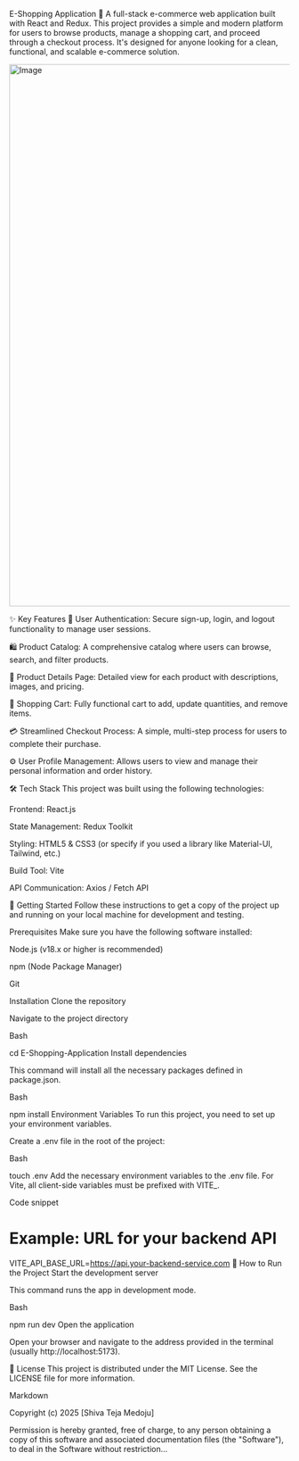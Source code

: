 E-Shopping Application 🛒
A full-stack e-commerce web application built with React and Redux. This project provides a simple and modern platform for users to browse products, manage a shopping cart, and proceed through a checkout process. It's designed for anyone looking for a clean, functional, and scalable e-commerce solution.


<img width="1845" height="972" alt="Image" src="https://github.com/user-attachments/assets/9ee8cbd9-3229-4bce-bd19-fb980043223f" />

✨ Key Features
👤 User Authentication: Secure sign-up, login, and logout functionality to manage user sessions.

🛍️ Product Catalog: A comprehensive catalog where users can browse, search, and filter products.

📄 Product Details Page: Detailed view for each product with descriptions, images, and pricing.

🛒 Shopping Cart: Fully functional cart to add, update quantities, and remove items.

💳 Streamlined Checkout Process: A simple, multi-step process for users to complete their purchase.

⚙️ User Profile Management: Allows users to view and manage their personal information and order history.

🛠️ Tech Stack
This project was built using the following technologies:

Frontend: React.js

State Management: Redux Toolkit

Styling: HTML5 & CSS3 (or specify if you used a library like Material-UI, Tailwind, etc.)

Build Tool: Vite

API Communication: Axios / Fetch API

🚀 Getting Started
Follow these instructions to get a copy of the project up and running on your local machine for development and testing.

Prerequisites
Make sure you have the following software installed:

Node.js (v18.x or higher is recommended)

npm (Node Package Manager)

Git

Installation
Clone the repository


Navigate to the project directory

Bash

cd E-Shopping-Application
Install dependencies

This command will install all the necessary packages defined in package.json.

Bash

npm install
Environment Variables
To run this project, you need to set up your environment variables.

Create a .env file in the root of the project:

Bash

touch .env
Add the necessary environment variables to the .env file. For Vite, all client-side variables must be prefixed with VITE_.

Code snippet

# Example: URL for your backend API
VITE_API_BASE_URL=https://api.your-backend-service.com
🏃 How to Run the Project
Start the development server

This command runs the app in development mode.

Bash

npm run dev
Open the application

Open your browser and navigate to the address provided in the terminal (usually http://localhost:5173).

📜 License
This project is distributed under the MIT License. See the LICENSE file for more information.

Markdown

Copyright (c) 2025 [Shiva Teja Medoju]

Permission is hereby granted, free of charge, to any person obtaining a copy
of this software and associated documentation files (the "Software"), to deal
in the Software without restriction...
